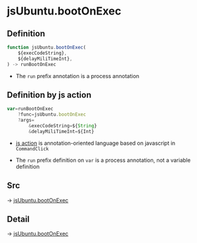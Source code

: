 # jsUbuntu.bootOnExec

## Definition

```js.js
function jsUbuntu.bootOnExec(
	${execCodeString},
	${delayMiliTimeInt},
) -> runBootOnExec
```

- The `run` prefix annotation is a process annotation
## Definition by js action

```js.js
var=runBootOnExec
	?func=jsUbuntu.bootOnExec
	?args=
		&execCodeString=${String}
		&delayMiliTimeInt=${Int}
```

- [js action](#) is annotation-oriented language based on javascript in `CommandClick`

- The `run` prefix definition on `var` is a process annotation, not a variable definition

## Src

-> [jsUbuntu.bootOnExec](https://github.com/puutaro/CommandClick/blob/master/app/src/main/java/com/puutaro/commandclick/fragment_lib/terminal_fragment/js_interface/JsUbuntu.kt#L129)

## Detail

-> [jsUbuntu.bootOnExec](https://github.com/puutaro/CommandClick/blob/master/md/developer/js_interface/details/JsUbuntu/bootOnExec.md)
